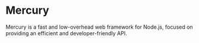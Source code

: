 # Mercury
Mercury is a fast and low-overhead web framework for Node.js, focused on providing an efficient and developer-friendly API.
